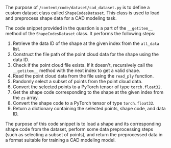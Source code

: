 The purpose of `/content/code/dataset/cad_dataset.py` is to define a custom dataset class called `ShapeCodesDataset`. This class is used to load and preprocess shape data for a CAD modeling task.

The code snippet provided in the question is a part of the `__getitem__` method of the `ShapeCodesDataset` class. It performs the following steps:

1. Retrieve the data ID of the shape at the given index from the `all_data` list.
2. Construct the file path of the point cloud data for the shape using the data ID.
3. Check if the point cloud file exists. If it doesn't, recursively call the `__getitem__` method with the next index to get a valid shape.
4. Read the point cloud data from the file using the `read_ply` function.
5. Randomly select a subset of points from the point cloud data.
6. Convert the selected points to a PyTorch tensor of type `torch.float32`.
7. Get the shape code corresponding to the shape at the given index from the `zs` array.
8. Convert the shape code to a PyTorch tensor of type `torch.float32`.
9. Return a dictionary containing the selected points, shape code, and data ID.

The purpose of this code snippet is to load a shape and its corresponding shape code from the dataset, perform some data preprocessing steps (such as selecting a subset of points), and return the preprocessed data in a format suitable for training a CAD modeling model.